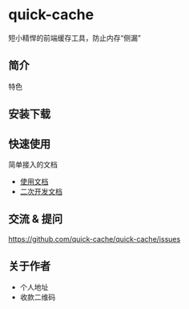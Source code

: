 # quick-cache

短小精悍的前端缓存工具，防止内存“侧漏”

## 简介 

特色

## 安装下载


## 快速使用

简单接入的文档

- [使用文档](./doc/use/README.md)
- [二次开发文档](./doc/dev/README.md)

## 交流 & 提问

https://github.com/quick-cache/quick-cache/issues

## 关于作者

- 个人地址
- 收款二维码